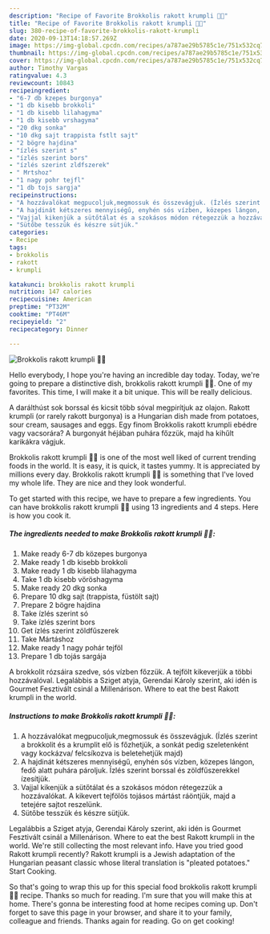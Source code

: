 ```yaml
---
description: "Recipe of Favorite Brokkolis rakott krumpli 🥦🥔"
title: "Recipe of Favorite Brokkolis rakott krumpli 🥦🥔"
slug: 380-recipe-of-favorite-brokkolis-rakott-krumpli
date: 2020-09-13T14:18:57.269Z
image: https://img-global.cpcdn.com/recipes/a787ae29b5785c1e/751x532cq70/brokkolis-rakott-krumpli-🥦🥔-recept-foto.jpg
thumbnail: https://img-global.cpcdn.com/recipes/a787ae29b5785c1e/751x532cq70/brokkolis-rakott-krumpli-🥦🥔-recept-foto.jpg
cover: https://img-global.cpcdn.com/recipes/a787ae29b5785c1e/751x532cq70/brokkolis-rakott-krumpli-🥦🥔-recept-foto.jpg
author: Timothy Vargas
ratingvalue: 4.3
reviewcount: 10843
recipeingredient:
- "6-7 db kzepes burgonya"
- "1 db kisebb brokkoli"
- "1 db kisebb lilahagyma"
- "1 db kisebb vrshagyma"
- "20 dkg sonka"
- "10 dkg sajt trappista fstlt sajt"
- "2 bögre hajdina"
- "ízlés szerint s"
- "ízlés szerint bors"
- "ízlés szerint zldfszerek"
- " Mrtshoz"
- "1 nagy pohr tejfl"
- "1 db tojs sargja"
recipeinstructions:
- "A hozzávalókat megpucoljuk,megmossuk és összevágjuk. (Ízlés szerint a brokkolit és a krumplit elő is főzhetjük, a sonkát pedig szeletenként vagy kockázva/ felcsíkozva is beletehetjük majd)"
- "A hajdinát kétszeres mennyiségű, enyhén sós vízben, közepes lángon, fedő alatt puhára pároljuk. Ízlés szerint borssal és zöldfűszerekkel ízesítjük."
- "Vajjal kikenjük a sütőtálat és a szokásos módon rétegezzük a hozzávalókat. A kikevert tejfölös tojásos mártást ráöntjük, majd a tetejére sajtot reszelünk."
- "Sütőbe tesszük és készre sütjük."
categories:
- Recipe
tags:
- brokkolis
- rakott
- krumpli

katakunci: brokkolis rakott krumpli 
nutrition: 147 calories
recipecuisine: American
preptime: "PT32M"
cooktime: "PT46M"
recipeyield: "2"
recipecategory: Dinner

---
```



![Brokkolis rakott krumpli 🥦🥔](https://img-global.cpcdn.com/recipes/a787ae29b5785c1e/751x532cq70/brokkolis-rakott-krumpli-🥦🥔-recept-foto.jpg)

Hello everybody, I hope you're having an incredible day today. Today, we're going to prepare a distinctive dish, brokkolis rakott krumpli 🥦🥔. One of my favorites. This time, I will make it a bit unique. This will be really delicious.

A darálthúst sok borssal és kicsit több sóval megpirítjuk az olajon. Rakott krumpli (or rarely rakott burgonya) is a Hungarian dish made from potatoes, sour cream, sausages and eggs. Egy finom Brokkolis rakott krumpli ebédre vagy vacsorára? A burgonyát héjában puhára főzzük, majd ha kihűlt karikákra vágjuk.

Brokkolis rakott krumpli 🥦🥔 is one of the most well liked of current trending foods in the world. It is easy, it is quick, it tastes yummy. It is appreciated by millions every day. Brokkolis rakott krumpli 🥦🥔 is something that I've loved my whole life. They are nice and they look wonderful.


To get started with this recipe, we have to prepare a few ingredients. You can have brokkolis rakott krumpli 🥦🥔 using 13 ingredients and 4 steps. Here is how you cook it.

<!--inarticleads1-->

##### The ingredients needed to make Brokkolis rakott krumpli 🥦🥔:

1. Make ready 6-7 db közepes burgonya
1. Make ready 1 db kisebb brokkoli
1. Make ready 1 db kisebb lilahagyma
1. Take 1 db kisebb vöröshagyma
1. Make ready 20 dkg sonka
1. Prepare 10 dkg sajt (trappista, füstölt sajt)
1. Prepare 2 bögre hajdina
1. Take ízlés szerint só
1. Take ízlés szerint bors
1. Get ízlés szerint zöldfűszerek
1. Take  Mártáshoz
1. Make ready 1 nagy pohár tejföl
1. Prepare 1 db tojás sargája


A brokkolit rózsáira szedve, sós vízben főzzük. A tejfölt kikeverjük a többi hozzávalóval. Legalábbis a Sziget atyja, Gerendai Károly szerint, aki idén is Gourmet Fesztivált csinál a Millenárison. Where to eat the best Rakott krumpli in the world. 

<!--inarticleads2-->

##### Instructions to make Brokkolis rakott krumpli 🥦🥔:

1. A hozzávalókat megpucoljuk,megmossuk és összevágjuk. (Ízlés szerint a brokkolit és a krumplit elő is főzhetjük, a sonkát pedig szeletenként vagy kockázva/ felcsíkozva is beletehetjük majd)
1. A hajdinát kétszeres mennyiségű, enyhén sós vízben, közepes lángon, fedő alatt puhára pároljuk. Ízlés szerint borssal és zöldfűszerekkel ízesítjük.
1. Vajjal kikenjük a sütőtálat és a szokásos módon rétegezzük a hozzávalókat. A kikevert tejfölös tojásos mártást ráöntjük, majd a tetejére sajtot reszelünk.
1. Sütőbe tesszük és készre sütjük.


Legalábbis a Sziget atyja, Gerendai Károly szerint, aki idén is Gourmet Fesztivált csinál a Millenárison. Where to eat the best Rakott krumpli in the world. We&#39;re still collecting the most relevant info. Have you tried good Rakott krumpli recently? Rakott krumpli is a Jewish adaptation of the Hungarian peasant classic whose literal translation is &#34;pleated potatoes.&#34; Start Cooking. 

So that's going to wrap this up for this special food brokkolis rakott krumpli 🥦🥔 recipe. Thanks so much for reading. I'm sure that you will make this at home. There's gonna be interesting food at home recipes coming up. Don't forget to save this page in your browser, and share it to your family, colleague and friends. Thanks again for reading. Go on get cooking!
